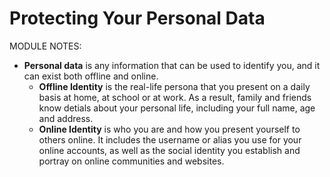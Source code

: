 # Protecting Your Personal Data

MODULE NOTES:

- **Personal data** is any information that can be used to identify you, and it can exist both offline and online.
    - **Offline Identity** is the real-life persona that you present on a daily basis at home, at school or at work. As a result, family and friends know detials about your personal life, including your full name, age and address.
    - **Online Identity** is who you are and how you present yourself to others online. It includes the username or alias you use for your online accounts, as well as the social identity you establish and portray on online communities and websites.
  

